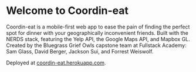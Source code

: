 # Welcome to Coordin-eat

Coordin-eat is a mobile-first web app to ease the pain of finding the perfect spot for dinner with your geographically inconvenient friends. Built with the NERDS stack, featuring the Yelp API, the Google Maps API, and Mapbox GL. Created by the Bluegrass Grief Owls capstone team at Fullstack Academy: Sam Glass, David Berger, Jackson Sui, and Forrest Weiswolf.

Deployed at [coordin-eat.herokuapp.com](coordin-eat.herokuapp.com).
